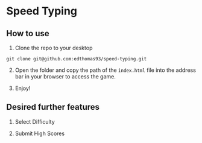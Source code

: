 # Speed Typing

## How to use

1. Clone the repo to your desktop

`git clone git@github.com:edthomas93/speed-typing.git`

2. Open the folder and copy the path of the `index.html` file into the address bar in your browser to access the game.

3. Enjoy!

## Desired further features

1. Select Difficulty

2. Submit High Scores
